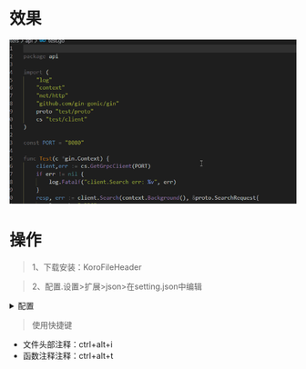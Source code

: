 <!--
 * @Descripttion: 
 * @version: 0.1
 * @Author: DK_Li
 * @Date: 2020-02-11 21:04:30
 * @Last Modified by: DK_Li
 * @Last Modified time: {updateTime}
 -->
# 效果

![](image/17-1.gif)

# 操作

<!-- @import "[TOC]" {cmd="toc" depthFrom=1 depthTo=6 orderedList=false} -->

> 1、下载安装：KoroFileHeader

> 2、配置.设置>扩展>json>在setting.json中编辑

<details>
<summary>配置</summary>

```json
// 文件头部注释
    "fileheader.customMade": {
        "Descripttion": "",
        "version": "0.1",
        "Author": "DK_Li",
        "Date": "{createTime}",
        "Last Modified by": "DK_Li",
        "Last Modified time": "{updateTime}"
    },
    //函数注释
    "fileheader.cursorMode": {
        "name": "",
        "Descripttion": "",
        "param": "",
        "return": ""
    },
```

</details>

> 使用快捷键

- 文件头部注释：ctrl+alt+i
- 函数注释注释：ctrl+alt+t
